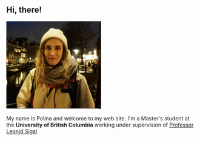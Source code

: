 ## Hi, there!
<img src="https://github.com/zpolina/zpolina.github.io/blob/master/portrait.png?raw=true" width="250">

My name is Polina and welcome to my web site. I'm a Master's student at the **University of British Columbia** working under supervision of [Professor Leonid Sigal](https://www.cs.ubc.ca/~lsigal/) 

